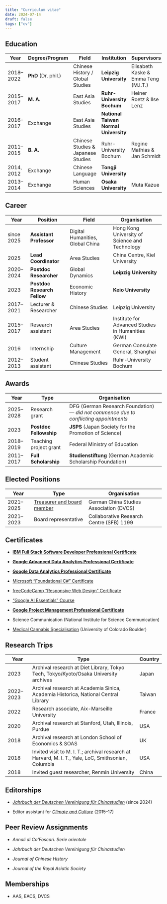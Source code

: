 ```yaml
---
title: "Curriculum vitae"
date: 2024-07-14
draft: false
tags: ["cv"]
---
```


## Education

| Year       | Degree/Program      | Field                              | Institution                           | Supervisors                          |
| ---------- | ------------------- | ---------------------------------- | ------------------------------------- | ------------------------------------ |
| 2018–2022  | **PhD** (Dr. phil.) | Chinese History / Global Studies   | **Leipzig University**                | Elisabeth Kaske & Emma Teng (M.I.T.) |
| 2015–2017  | **M. A.**           | East Asia Studies                  | **Ruhr-University Bochum**            | Heiner Roetz & Ilse Lenz             |
| 2016–2017  | Exchange            | East Asia Studies                  | **National Taiwan Normal University** |                                      |
| 2011–2015  | **B. A.**           | Chinese Studies & Japanese Studies | Ruhr-University Bochum                | Regine Mathias & Jan Schmidt         |
| 2014, 2012 | Exchange            | Chinese Language                   | **Tongji University**                 |                                      |
| 2013–2014  | Exchange            | Human Sciences                     | **Osaka University**                  | Muta Kazue                           |

## Career

| Year       | Position                    | Field                            | Organisation                                       |
| ---------- | --------------------------- | -------------------------------- | -------------------------------------------------- |
| since 2025 | **Assistant Professor**     | Digital Humanities, Global China | Hong Kong University of Science and Technology     |
| 2025       | **Lead Coordinator**        | Area Studies                     | China Centre, Kiel University                      |
| 2020–2024  | **Postdoc Researcher**      | Global Dynamics                  | **Leipzig University**                             |
| 2023       | **Postdoc Research Fellow** | Economic History                 | **Keio University**                                |
| 2017–2021  | Lecturer & Researcher       | Chinese Studies                  | Leipzig University                                 |
| 2015–2017  | Research assistant          | Area Studies                     | Institute for Advanced Studies in Humanities (KWI) |
| 2016       | Internship                  | Culture Management               | German Consulate General, Shanghai                 |
| 2012–2013  | Student assistant           | Chinese Studies                  | Ruhr-University Bochum                             |

## Awards

| Year      | Type                   | Organisation                                                                          |
| --------- | ---------------------- | ------------------------------------------------------------------------------------- |
| 2025–2028 | Research grant         | DFG (German Research Foundation) — *did not commence due to conflicting appointments* |
| 2023      | **Postdoc Fellowship** | **JSPS** (Japan Society for the Promotion of Science)                                 |
| 2018–2019 | Teaching project grant | Federal Ministry of Education                                                         |
| 2011–2017 | **Full Scholarship**   | **Studienstiftung** (German Academic Scholarship Foundation)                          |

## Elected Positions

| Year      | Type                                                          | Organisation                             |
| --------- | ------------------------------------------------------------- | ---------------------------------------- |
| 2021–2025 | [Treasurer and board member](https://dvcs.eu/vorstand_en.php) | German China Studies Association (DVCS)  |
| 2021–2023 | Board representative                                          | Collaborative Research Centre (SFB) 1199 |

## Certificates

+ **[IBM Full Stack Software Developer Professional Certificate](https://coursera.org/share/166c9d4539379c0ac28dd6bf811eeca2)**

+ **[Google Advanced Data Analytics Professional Certificate](https://coursera.org/share/d1b68eb35cabed11e6ceee1fc9e1f20c)**

+ [**Google Data Analytics Professional Certificate**](https://coursera.org/share/2d08c6326db8b3daae1a9ecc8438d700)

+ [Microsoft “Foundational C#” Certificate](https://www.freecodecamp.org/certification/fcc44570c3e-2467-4253-bbd3-8da5eea6ff16/foundational-c-sharp-with-microsoft)

+ [freeCodeCamp “Responsive Web Design”  Certificate](https://www.freecodecamp.org/certification/fcc44570c3e-2467-4253-bbd3-8da5eea6ff16/responsive-web-design)

+ [“Google AI Essentials” Course](https://coursera.org/share/69afcd6af73426124b8940a20e14b83f)

+ [**Google Project Management Professional Certificate**](https://coursera.org/share/91580a032f98d661073ba68b8363f9ff)

+ Science Communication (National Institute for Science Communication)

+ [Medical Cannabis Specialisation](https://coursera.org/share/42a30d066c27eda73bc520b073c6e1ea) (University of Colorado Boulder)

## Research Trips

| Year      | Type                                                                                                | Country |
| --------- | --------------------------------------------------------------------------------------------------- | ------- |
| 2023      | Archival research at Diet Library, Tokyo Tech, Tokyo/Kyoto/Osaka University archives                | Japan   |
| 2022–2023 | Archival research at Academia Sinica, Academia Historica, National Central Library                  | Taiwan  |
| 2022      | Research associate, Aix-Marseille University                                                        | France  |
| 2020      | Archival research at Stanford, Utah, Illinois, Purdue                                               | USA     |
| 2018      | Archival research at London School of Economics & SOAS                                              | UK      |
| 2018      | Invited visit to M. I. T.; archival research at Harvard, M. I. T., Yale, LoC, Smithsonian, Columbia | USA     |
| 2018      | Invited guest researcher, Renmin University                                                         | China   |

## Editorships

+ [*Jahrbuch der Deutschen Vereinigung für Chinastudien*](https://www.harrassowitz-verlag.de/reihe_393.ahtml) (since 2024)

+ Editor assistant for [*Climate and Culture*](https://brill.com/display/serial/CLAC) (2015–17)

## Peer Review Assignments

+ *Annali di Ca'Foscari. Serie orientale*

+ *Jahrbuch der Deutschen Vereinigung für Chinastudien*

+ *Journal of Chinese History*

+ *Journal of the Royal Asiatic Society*

## Memberships

+ AAS, EACS, DVCS